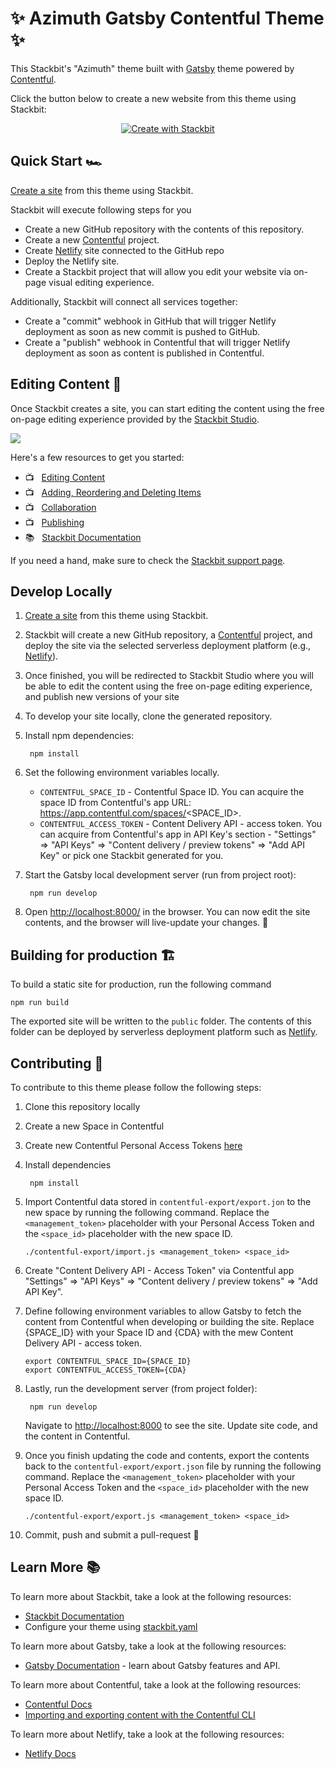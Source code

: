 # ✨ Azimuth Gatsby Contentful Theme ✨

This Stackbit's "Azimuth" theme built with [Gatsby](https://gatsbyjs.com) theme powered by [Contentful](https://www.contentful.com).

Click the button below to create a new website from this theme using Stackbit:

<p align="center">
  <a href="https://app.stackbit.com/create?theme=https://github.com/stackbit-themes/azimuth-gatsby-contentful&utm_source=theme-readme&utm_medium=referral&utm_campaign=stackbit_themes"><img alt="Create with Stackbit" src="https://assets.stackbit.com/badge/create-with-stackbit.svg"/></a>
</p>


## Quick Start 🏎

[Create a site](https://app.stackbit.com/create?theme=https://github.com/stackbit-themes/azimuth-gatsby-contentful&utm_source=theme-readme&utm_medium=referral&utm_campaign=stackbit_themes) from this theme using Stackbit.

Stackbit will execute following steps for you

- Create a new GitHub repository with the contents of this repository.
- Create a new [Contentful](https://www.contentful.com) project.
- Create [Netlify](https://www.netlify.com) site connected to the GitHub repo
- Deploy the Netlify site.
- Create a Stackbit project that will allow you edit your website via on-page
  visual editing experience.

Additionally, Stackbit will connect all services together:

- Create a "commit" webhook in GitHub that will trigger Netlify deployment as
  soon as new commit is pushed to GitHub.
- Create a "publish" webhook in Contentful that will trigger Netlify deployment as
  soon as content is published in Contentful.


## Editing Content 📝

Once Stackbit creates a site, you can start editing the content using the free
on-page editing experience provided by the [Stackbit Studio](https://stackbit.com?utm_source=project-readme&utm_medium=referral&utm_campaign=user_themes).

[![](https://i3.ytimg.com/vi/zd9lGRLVDm4/hqdefault.jpg)](https://stackbit.link/project-readme-lead-video)

Here's a few resources to get you started:

- 📺 &nbsp; [Editing Content](https://stackbit.link/project-readme-editing-video)
- 📺 &nbsp; [Adding, Reordering and Deleting Items](https://stackbit.link/project-readme-adding-video)
- 📺 &nbsp; [Collaboration](https://stackbit.link/project-readme-collaboration-video)
- 📺 &nbsp; [Publishing](https://stackbit.link/project-readme-publishing-video)
- 📚 &nbsp; [Stackbit Documentation](https://stackbit.link/project-readme-documentation)

If you need a hand, make sure to check the [Stackbit support page](https://stackbit.link/project-readme-support).


## Develop Locally

1. [Create a site](https://app.stackbit.com/create?theme=https://github.com/stackbit-themes/azimuth-gatsby-contentful&utm_source=theme-readme&utm_medium=referral&utm_campaign=stackbit_themes) from this theme using Stackbit.

1. Stackbit will create a new GitHub repository, a [Contentful](https://www.contentful.com) project, and deploy the site via the selected serverless deployment platform (e.g., [Netlify](https://www.netlify.com)).

1. Once finished, you will be redirected to Stackbit Studio where you will be
   able to edit the content using the free on-page editing experience, and
   publish new versions of your site

1. To develop your site locally, clone the generated repository.

1. Install npm dependencies:

        npm install

1. Set the following environment variables locally.

   - `CONTENTFUL_SPACE_ID` - Contentful Space ID. You can acquire the space ID from Contentful's app URL: https://app.contentful.com/spaces/<SPACE_ID>.
   - `CONTENTFUL_ACCESS_TOKEN` - Content Delivery API - access token. You can acquire from Contentful's app in API Key's section - "Settings" => "API Keys" => "Content delivery / preview tokens" => "Add API Key" or pick one Stackbit generated for you.

1. Start the Gatsby local development server (run from project root):

        npm run develop

1. Open [http://localhost:8000/](http://localhost:8000/) in the browser. You can now edit the site contents, and the browser will live-update your changes. 🎉


## Building for production 🏗

To build a static site for production, run the following command

```shell
npm run build
```

The exported site will be written to the `public` folder. The contents of this folder
can be deployed by serverless deployment platform such as [Netlify](https://www.netlify.com).


## Contributing 🙏

To contribute to this theme please follow the following steps:

1. Clone this repository locally

1. Create a new Space in Contentful

1. Create new Contentful Personal Access Tokens [here](https://app.contentful.com/account/profile/cma_tokens/)

1. Install dependencies

        npm install

1. Import Contentful data stored in `contentful-export/export.jon` to the new space by running the following command. Replace the `<management_token>` placeholder with your Personal Access Token and the `<space_id>` placeholder with the new space ID.

   ```shell
   ./contentful-export/import.js <management_token> <space_id>
   ```

1. Create "Content Delivery API - Access Token" via Contentful app "Settings" => "API Keys" => "Content delivery / preview tokens" => "Add API Key".

1. Define following environment variables to allow Gatsby to fetch the content
   from Contentful when developing or building the site. Replace {SPACE_ID} with your Space ID and {CDA} with the mew Content Delivery API - access token.

   ```
   export CONTENTFUL_SPACE_ID={SPACE_ID}
   export CONTENTFUL_ACCESS_TOKEN={CDA}
   ```

1. Lastly, run the development server (from project folder):

        npm run develop

   Navigate to [http://localhost:8000](http://localhost:8000) to see the site.
   Update site code, and the content in Contentful.
   

1. Once you finish updating the code and contents, export the contents back to the `contentful-export/export.json` file by running the following command. Replace the `<management_token>` placeholder with your Personal Access Token and the `<space_id>` placeholder with the new space ID.

   ```shell
   ./contentful-export/export.js <management_token> <space_id>
   ```

1. Commit, push and submit a pull-request 🎉


## Learn More 📚

To learn more about Stackbit, take a look at the following resources:

- [Stackbit Documentation](https://www.stackbit.com/docs/)
- Configure your theme using [stackbit.yaml](https://www.stackbit.com/docs/stackbit-yaml/)

To learn more about Gatsby, take a look at the following resources:

- [Gatsby Documentation](https://www.gatsbyjs.com/docs/) - learn about Gatsby features and API.

To learn more about Contentful, take a look at the following resources:

- [Contentful Docs](https://www.contentful.com/developers/docs/)
- [Importing and exporting content with the Contentful CLI](https://www.contentful.com/developers/docs/tutorials/cli/import-and-export/)

To learn more about Netlify, take a look at the following resources:

- [Netlify Docs](https://docs.netlify.com/)

